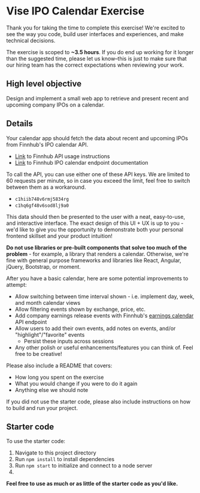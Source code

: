 # Vise IPO Calendar Exercise

Thank you for taking the time to complete this exercise! We're excited to see the way you code, build user interfaces and experiences, and make technical decisions.

The exercise is scoped to **~3.5 hours**. If you do end up working for it longer than the suggested time, please let us know–this is just to make sure that our hiring team has the correct expectations when reviewing your work.

## High level objective

Design and implement a small web app to retrieve and present recent and upcoming company IPOs on a calendar.

## Details

Your calendar app should fetch the data about recent and upcoming IPOs from Finnhub's IPO calendar API.

- [Link](https://finnhub.io/docs/api/ipo-calendar) to Finnhub API usage instructions
- [Link](https://finnhub.io/docs/api/ipo-calendar) to Finnhub IPO calendar endpoint documentation

To call the API, you can use either one of these API keys. We are limited to 60 requests per minute, so in case you exceed the limit, feel free to switch between them as a workaround.

- `c1hiib748v6rmj5834rg`
- `c1hq6gf48v6sod8lj9a0`

This data should then be presented to the user with a neat, easy-to-use, and interactive interface. The exact design of this UI + UX is up to you - we'd like to give you the opportunity to demonstrate both your personal frontend skillset and your product intuition!

**Do not use libraries or pre-built components that solve too much of the problem** - for example, a library that renders a calendar. Otherwise, we're fine with general purpose frameworks and libraries like React, Angular, jQuery, Bootstrap, or moment.

After you have a basic calendar, here are some potential improvements to attempt:

- Allow switching between time interval shown - i.e. implement day, week, and month calendar views
- Allow filtering events shown by exchange, price, etc.
- Add company earnings release events with Finnhub's [earnings calendar](https://finnhub.io/docs/api/earnings-calendar) API endpoint
- Allow users to add their own events, add notes on events, and/or "highlight"/"favorite" events
  - Persist these inputs across sessions
- Any other polish or useful enhancements/features you can think of. Feel free to be creative!

Please also include a README that covers:

- How long you spent on the exercise
- What you would change if you were to do it again
- Anything else we should note

If you did not use the starter code, please also include instructions on how to build and run your project.

## Starter code

To use the starter code:

1. Navigate to this project directory
2. Run `npm install` to install dependencies
3. Run `npm start` to initialize and connect to a node server
4.

**Feel free to use as much or as little of the starter code as you'd like.**
